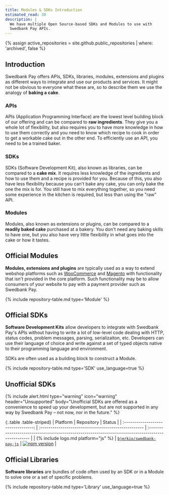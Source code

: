 ```yaml
---
title: Modules & SDKs Introduction
estimated_read: 30
description: |
  We have multiple Open Source-based SDKs and Modules to use with
  Swedbank Pay APIs.
---
```


{% assign active_repositories = site.github.public_repositories | where: 'archived', false %}

## Introduction

Swedbank Pay offers APIs, SDKs, libraries, modules, extensions and plugins as
different ways to integrate and use our products and services. It might not
be obvious to everyone what these are, so to describe them we use the analogy
of **baking a cake**.

### APIs

APIs (Application Programming Interface) are the lowest level building block of
our offering and can be compared to **raw ingredients**. They give you a whole
lot of flexibility, but also requires you to have more knowledge in how to use
them correctly and you need to know which recipe to cook in order to get a
workable cake out in the other end. To efficiently use an API, you need to be
a trained baker.

### SDKs

SDKs (Software Development Kit), also known as libraries, can be compared to
a **cake mix**. It requires less knowledge of the ingredients and how to use
them and a recipe is provided for you. Because of this, you also have less
flexibility because you can't bake any cake, you can only bake the one the mix
is for. You still have to mix everything together, so you need some experience
in the kitchen is required, but less than using the "raw" API.

### Modules

Modules, also known as extensions or plugins, can be compared to a **readily
baked cake** purchased at a bakery. You don't need any baking skills to have
one, but you also have very little flexibility in what goes into the cake or
how it tastes.

## Official Modules

**Modules, extensions and plugins** are typically used as a way to extend
webshop platforms such as [WooCommerce][woocommerce] and [Magento][magento] with
functionality that isn't provided in the core platform. Such functionality may
be to allow consumers of your website to pay with a payment provider such as
Swedbank Pay.

{% include repository-table.md type='Module' %}

## Official SDKs

**Software Development Kits** allow developers to integrate with Swedbank Pay's
APIs without having to write a lot of low-level code dealing with HTTP, status
codes, problem messages, parsing, serializaiton, etc. Developers can use their
language of choice and write against a set of typed objects native to their
programming language and environment.

SDKs are often used as a building block to construct a Module.

{% include repository-table.md type='SDK' use_language=true %}

## Unofficial SDKs

{% include alert.html type="warning" icon="warning" header="Unsupported"
body="Unofficial SDKs are offered as a convenience to speed up your development,
but are not supported in any way by Swedbank Pay – not now, nor in the future."
%}

{:.table .table-striped}
|              Platform               | Repository                                           | Status                                                                                             |
| :---------------------------------: | :--------------------------------------------------- | :------------------------------------------------------------------------------------------------- |
| {% include logo.md platform="js" %} | [`bjerkio/swedbank-pay-js`][bjerkio-swedbank-pay-js] | [![npm version](https://badge.fury.io/js/swedbank-pay.svg)](https://badge.fury.io/js/swedbank-pay) |

## Official Libraries

**Software libraries** are bundles of code often used by an SDK or in a Module
to solve one or a set of specific problems.

{% include repository-table.md type='Library' use_language=true %}

[woocommerce]: https://woocommerce.com/
[magento]: https://magento.com/
[bjerkio-swedbank-pay-js]: https://github.com/SwedbankPay/swedbank-pay-sdk-js
